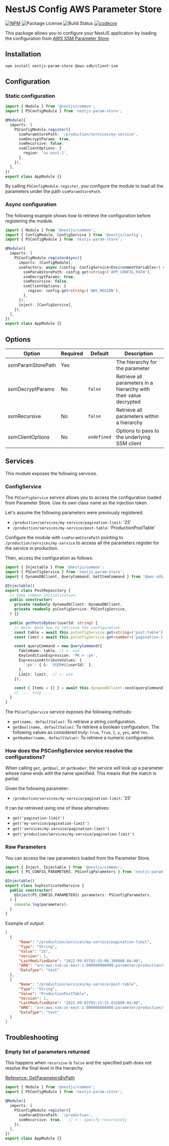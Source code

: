 # NestJS Config AWS Parameter Store

[![NPM](https://img.shields.io/npm/v/nestjs-param-store.svg)](https://www.npmjs.com/package/nestjs-param-store)
![Package License](https://img.shields.io/github/license/albertomr86/nestjs-param-store)
![Build Status](https://github.com/albertomr86/nestjs-param-store/workflows/ci/badge.svg)
[![codecov](https://codecov.io/gh/albertomr86/nestjs-param-store/graph/badge.svg?token=WT83BVBOZE)](https://codecov.io/gh/albertomr86/nestjs-param-store)

This package allows you to configure your NestJS application by loading the configuration from [AWS SSM Parameter Store](https://docs.aws.amazon.com/systems-manager/latest/userguide/systems-manager-parameter-store.html).

## Installation

```bash
npm install nestjs-param-store @aws-sdk/client-ssm
```

## Configuration

### Static configuration

```typescript
import { Module } from '@nestjs/common';
import { PSConfigModule } from 'nestjs-param-store';

@Module({
  imports: [
    PSConfigModule.register({
      ssmParamStorePath: '/production/services/my-service',
      ssmDecryptParams: true,
      ssmRecursive: false,
      ssmClientOptions: {
        region: 'us-east-1',
      },
    }),
  ],
})
export class AppModule {}
```

By calling `PSConfigModule.register`, you configure the module to load all the parameters under the path `ssmParamStorePath`.

### Async configuration

The following example shows how to retrieve the configuration before registering the module.

```typescript
import { Module } from '@nestjs/common';
import { ConfigModule, ConfigService } from '@nestjs/config';
import { PSConfigModule } from 'nestjs-param-store';

@Module({
  imports: [
    PSConfigModule.registerAsync({
      imports: [ConfigModule],
      useFactory: async (config: ConfigService<EnvironmentVariables>) => ({
        ssmParamStorePath: config.get<string>('APP_CONFIG_PATH'),
        ssmDecryptParams: true,
        ssmRecursive: false,
        ssmClientOptions: {
          region: config.get<string>('AWS_REGION'),
        },
      }),
      inject: [ConfigService],
    }),
  ],
})
export class AppModule {}
```

## Options

| Option            	| Required 	| Default     	| Description                                                       	|
|-------------------	|----------	|-------------	|-------------------------------------------------------------------	|
| ssmParamStorePath 	| Yes      	|             	| The hierarchy for the parameter                                   	|
| ssmDecryptParams  	| No       	| `false`     	| Retrieve all parameters in a hierarchy with their value decrypted 	|
| ssmRecursive      	| No       	| `false`     	| Retrieve all parameters within a hierarchy                        	|
| ssmClientOptions  	| No       	| `undefined` 	| Options to pass to the underlying SSM client                      	|

## Services

This module exposes the following services.

### ConfigService

The `PSConfigService` service allows you to access the configuration loaded from Parameter Store. Use its own class name as the injection token.

Let's assume the following parameters were previously registered:

- `/production/services/my-service/pagination-limit`: '25'
- `/production/services/my-service/post-table`: 'ProductionPostTable'

Configure the module with `ssmParamStorePath` pointing to `/production/services/my-service` to access all the parameters register for the service in production.

Then, access the configuration as follows:

```typescript
import { Injectable } from '@nestjs/common';
import { PSConfigService } from 'nestjs-param-store';
import { DynamoDBClient, QueryCommand, GetItemCommand } from '@aws-sdk/client-dynamodb';

@Injectable()
export class PostRepository {
  // Some common initialization.
  public constructor(
    private readonly dynamodbClient: DynamoDBClient,
    private readonly psConfigService: PSConfigService,
  ) {}

  public getPostsByUser(userId: string) {
    // Here: Note how to retrieve the configuration.
    const table = await this.psConfigService.get<string>('post-table');
    const limit = await this.psConfigService.get<number>('pagination-limit');

    const queryCommand = new QueryCommand({
      TableName: table, // <- use
      KeyConditionExpression: 'PK = :pk',
      ExpressionAttributeValues: {
        ':pk': { S: `USER#${userId}` },
      },
      Limit: limit,  // <- use
    });

    const { Items = [] } = await this.dynamodbClient.send(queryCommand);
    // .... snip ....
  }
}
```

The `PSConfigService` service exposes the following methods:

- `get(name, defaultValue)`: To retrieve a string configuration.
- `getBool(name, defaultValue)`: To retrieve a boolean configuration. The following values as considered truly: `true`, `True`, `1`, `y`, `yes`, and `Yes`.
- `getNumber(name, defaultValue)`: To retrieve a numeric configuration.

### How does the PSConfigService service resolve the configurations?

When calling `get`, `getBool`, or `getNumber`, the service will look up a parameter whose name ends with the name specified. This means that the match is partial.

Given the following parameter:

- `/production/services/my-service/pagination-limit`: '25'

It can be retrieved using one of these alternatives:

- `get('pagination-limit')`
- `get('my-service/pagination-limit')`
- `get('services/my-service/pagination-limit')`
- `get('production/services/my-service/pagination-limit')`

### Raw Parameters

You can access the raw parameters loaded from the Parameter Store.

```typescript
import { Inject, Injectable } from '@nestjs/common';
import { PS_CONFIG_PARAMETERS, PSConfigParameters } from 'nestjs-param-store';

@Injectable()
export class SophisticatedService {
  public constructor(
    @Inject(PS_CONFIG_PARAMETERS) parameters: PSConfigParameters,
  ) {
    console.log(parameters);
  }
}
```

Example of output:

```json
[
  {
      "Name": "/production/services/my-service/pagination-limit",
      "Type": "String",
      "Value": "25",
      "Version": 1,
      "LastModifiedDate": "2022-09-03T02:55:00.389000-04:00",
      "ARN": "arn:aws:ssm:us-east-1:000000000000:parameter/production/services/my-service/pagination-limit",
      "DataType": "text"
  },
  {
      "Name": "/production/services/my-service/post-table",
      "Type": "String",
      "Value": "ProductionPostTable",
      "Version": 1,
      "LastModifiedDate": "2022-09-03T03:15:15.032000-04:00",
      "ARN": "arn:aws:ssm:us-east-1:000000000000:parameter/production/services/my-service/post-table",
      "DataType": "text"
  }
]
```

## Troubleshooting

### Empty list of parameters returned

This happens when `recursive` is `false` and the specified path does not resolve the final level in the hierarchy.

[Reference: GetParametersByPath](https://docs.aws.amazon.com/systems-manager/latest/APIReference/API_GetParametersByPath.html#API_GetParametersByPath_RequestSyntax)

```typescript
import { Module } from '@nestjs/common';
import { PSConfigModule } from 'nestjs-param-store';

@Module({
  imports: [
    PSConfigModule.register({
      ssmParamStorePath: '/production',
      ssmRecursive: true,   // <-- specify recursively
    }),
  ],
})
export class AppModule {}
```

